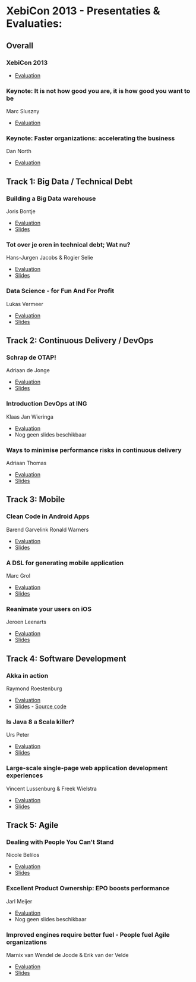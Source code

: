 # XebiCon 2013 - Presentaties & Evaluaties:

## Overall

### XebiCon 2013

* [Evaluation](http://bit.ly/xc_eval) 

### Keynote: It is not how good you are, it is how good you want to be
Marc Sluszny 

* [Evaluation](http://bit.ly/xc_it) 

### Keynote: Faster organizations: accelerating the business
Dan North

* [Evaluation](http://bit.ly/xc_faster)

## Track 1: Big Data / Technical Debt

### Building a Big Data warehouse
Joris Bontje

* [Evaluation](http://bit.ly/xc_building)
* [Slides](https://github.com/xebicon/2013/raw/master/Building%20a%20Big%20Data%20Warehouse%20-%20XebiCon%202013.pdf)

### Tot over je oren in technical debt; Wat nu?
Hans-Jurgen Jacobs & Rogier Selie

* [Evaluation](http://bit.ly/xc_tot)
* [Slides](https://github.com/xebicon/2013/raw/master/Tot%20over%20je%20oren%20in%20technische%20schuld%20-%20XebiCon%202013.pdf)

### Data Science - for Fun And For Profit 
Lukas Vermeer

* [Evaluation](http://bit.ly/xc_data)
* [Slides](http://lukasvermeer.nl/datascience)

## Track 2: Continuous Delivery / DevOps

### Schrap de OTAP!
Adriaan de Jonge

* [Evaluation](http://bit.ly/xc_schrap)
* [Slides](https://github.com/xebicon/2013/raw/master/Schrap%20de%20OTAP%20-%20XebiCon%202013.pdf)

### Introduction DevOps at ING
Klaas Jan Wieringa 

* [Evaluation](http://bit.ly/xc_introduction)
* Nog geen slides beschikbaar

### Ways to minimise performance risks in continuous delivery
Adriaan Thomas

* [Evaluation](http://bit.ly/xc_ways)
* [Slides](http://www.slideshare.net/a32an/ways-to-minimise-performance-risks-in-continuous-delivery)

## Track 3: Mobile

### Clean Code in Android Apps
Barend Garvelink
Ronald Warners

* [Evaluation](http://bit.ly/xc_clean) 
* [Slides](https://github.com/xebicon/2013/raw/master/Clean%20Code%20in%20Android%20Apps%20-%20XebiCon%202013.pdf)

### A DSL for generating mobile application
Marc Grol

* [Evaluation](http://bit.ly/xc_a)
* [Slides](https://github.com/xebicon/2013/raw/master/A%20DSL%20for%20generating%20mobile%20applications%20-%20XebiCon%202013.pdf)

### Reanimate your users on iOS
Jeroen Leenarts

* [Evaluation](http://bit.ly/xc_reanimate) 
* [Slides](https://github.com/xebicon/2013/raw/master/Reanimate%20your%20users%20-%20XebiCon%202013.pdf)

## Track 4: Software Development

### Akka in action
Raymond Roestenburg

* [Evaluation](http://bit.ly/xc_akka) 
* [Slides](http://www.slideshare.net/raymondroestenburg/akka-inaction-22477022) - [Source code](https://github.com/RayRoestenburg/xebicon)

### Is Java 8 a Scala killer?
Urs Peter

* [Evaluation](http://bit.ly/xc_is)
* [Slides](https://github.com/xebicon/2013/raw/master/Is%20Java%208%20a%20Scala%20Killer%20-%20XebiCon%202013.pdf)
 
### Large-scale single-page web application development experiences
Vincent Lussenburg & Freek Wielstra

* [Evaluation](http://bit.ly/xc_large)
* [Slides](https://github.com/xebicon/2013/raw/master/Single%20page%20web%20application%20development%20-%20XebiCon%202013.pdf)

## Track 5: Agile

### Dealing with People You Can't Stand
Nicole Belilos

* [Evaluation](http://bit.ly/xc_dealing) 
* [Slides](https://github.com/xebicon/2013/raw/master/Dealing%20with%20People%20You%20Can't%20Stand%20-%20XebiCon%202013.pdf)

### Excellent Product Ownership: EPO boosts performance
Jarl Meijer
* [Evaluation](http://bit.ly/xc_excellent) 
* Nog geen slides beschikbaar

### Improved engines require better fuel - People fuel Agile organizations
Marnix van Wendel de Joode & Erik van der Velde

* [Evaluation](http://bit.ly/xc_improved)
* [Slides](https://github.com/xebicon/2013/raw/master/Improved%20Engines%20Require%20Better%20Fuel%20-%20XebiCon%202013.pdf)



